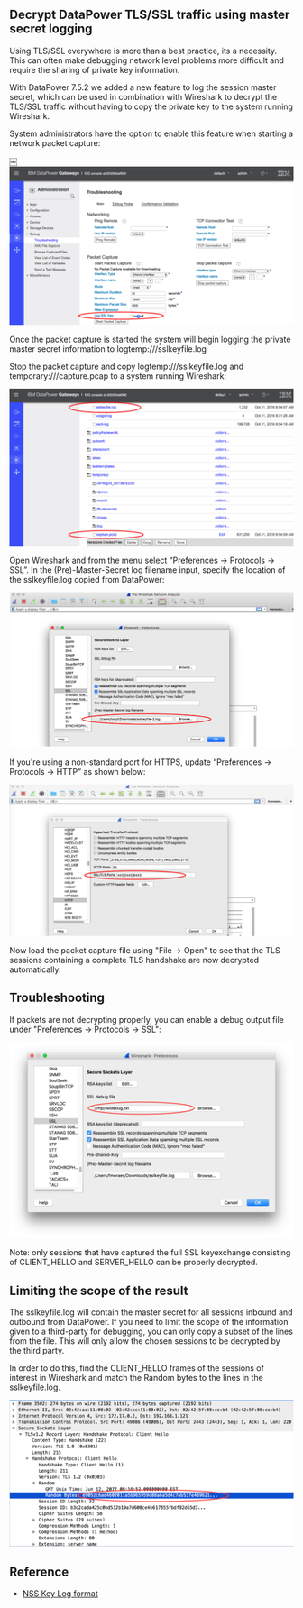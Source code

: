 ## Decrypt DataPower TLS/SSL traffic using master secret logging

Using TLS/SSL everywhere is more than a best practice, its a necessity. This can often make debugging network level problems more difficult and require the sharing of private key information.

With DataPower 7.5.2 we added a new feature to log the session master secret, which can be used in combination with Wireshark to decrypt the TLS/SSL traffic without having to copy the private key to the system running Wireshark.

System administrators have the option to enable this feature when starting a network packet capture:

￼![pcap](pcap1.png)

Once the packet capture is started the system will begin logging the private master secret information to logtemp:///sslkeyfile.log

Stop the packet capture and copy logtemp:///sslkeyfile.log and temporary:///capture.pcap to a system running Wireshark:

![filemgmt](filemgmt.png)

Open Wireshark and from the menu select “Preferences -> Protocols -> SSL”. In the (Pre)-Master-Secret log filename input, specify the location of the sslkeyfile.log copied from DataPower:

![wireshark1](wireshark1.png)

If you're using a non-standard port for HTTPS, update “Preferences -> Protocols -> HTTP” as shown below:

![wireshark2](wireshark2.png)

Now load the packet capture file using "File -> Open" to see that the TLS sessions containing a complete TLS handshake are now decrypted automatically.

## Troubleshooting

If packets are not decrypting properly, you can enable a debug output file under "Preferences -> Protocols -> SSL":

![wireshark3](wireshark3.png)

Note: only sessions that have captured the full SSL keyexchange consisting of CLIENT_HELLO and SERVER_HELLO can be properly decrypted.

## Limiting the scope of the result

The sslkeyfile.log will contain the master secret for all sessions inbound and outbound from DataPower. If you need to limit the scope of the information given to a third-party for debugging, you can only copy a subset of the lines from the file. This will only allow the chosen sessions to be decrypted by the third party.

In order to do this, find the CLIENT_HELLO frames of the sessions of interest in Wireshark and match the Random bytes to the lines in the sslkeyfile.log.

![wireshark4](wireshark4.png)

## Reference

* [NSS Key Log format](https://developer.mozilla.org/en-US/docs/Mozilla/Projects/NSS/Key_Log_Format)
